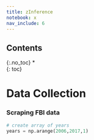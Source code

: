 ```yaml
---
title: zInference
notebook: x
nav_include: 6
---
```


## Contents
{:.no_toc}
*  
{: toc}

# Data Collection





### Scraping FBI data



```python
# create array of years
years = np.arange(2006,2017,1)
```